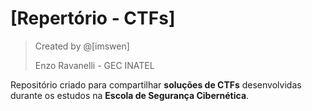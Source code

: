 # [Repertório - CTFs]
> Created by @[imswen]
> 
> Enzo Ravanelli - GEC INATEL

Repositório criado para compartilhar **soluções de CTFs** desenvolvidas durante os estudos na **Escola de Segurança Cibernética**.
